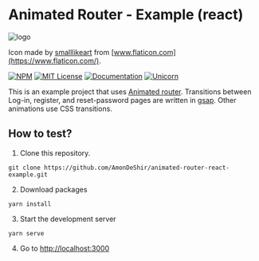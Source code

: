 # Animated Router - Example (react)

![logo](https://user-images.githubusercontent.com/13831258/138579149-42405ed8-733a-4f23-a03e-0a896890f3f2.png)

Icon made by [smalllikeart](https://www.flaticon.com/authors/smalllikeart) from [www.flaticon.com](https://www.flaticon.com/).

[![NPM](https://img.shields.io/npm/v/animated-router-react?style=for-the-badge)](https://www.npmjs.com/package/animated-router-react)
[![MIT License](https://img.shields.io/badge/license-MIT-blue.svg?style=for-the-badge)](https://github.com/AmonDeShir/animated-router-react/blob/main/LICENSE)
[![Documentation](https://img.shields.io/badge/Documentation-WIP-brightgreen.svg?style=for-the-badge)]()
[![Unicorn](https://img.shields.io/badge/unicorn-approved-ff69b4?style=for-the-badge)](https://www.youtube.com/watch?v=9auOCbH5Ns4)

This is an example project that uses [Animated router](https://github.com/AmonDeShir/animated-router-react). Transitions between Log-in, register, and reset-password pages are written in [gsap](https://greensock.com/gsap/). Other animations use CSS transitions.

## How to test?

1. Clone this repository.
```
git clone https://github.com/AmonDeShir/animated-router-react-example.git
```
2. Download packages
```
yarn install
```
3. Start the development server
```
yarn serve
```
4. Go to [http://localhost:3000](http://localhost:3000)